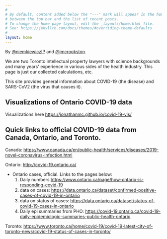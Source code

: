 ```yaml
---
#
# By default, content added below the "---" mark will appear in the home page
# between the top bar and the list of recent posts.
# To change the home page layout, edit the _layouts/home.html file.
# See: https://jekyllrb.com/docs/themes/#overriding-theme-defaults
#
layout: home
---
```


By [@niemkiewiczIP](https://twitter.com/niemkiewiczIP)  and [@jmcrookston](https://twitter.com/jmcrookston).

We are two Toronto intellectual property lawyers with science backgrounds and many years' experience in various sides of the health industry. This page is just our collected calculations, etc.

This site provides general information about COVID-19 (the disease) and SARS-CoV2 (the virus that causes it).

## Visualizations of Ontario COVID-19 data

Visualizations here <https://jonathanmc.github.io/covid-19-vis/>

## Quick links to official COVID-19 data from Canada, Ontario, and Toronto.

Canada:
<https://www.canada.ca/en/public-health/services/diseases/2019-novel-coronavirus-infection.html>

Ontario:
<http://covid-19.ontario.ca/>
- Ontario cases, official. Links to the pages below:
  1. Daily numbers <https://www.ontario.ca/page/how-ontario-is-responding-covid-19>
  1. data on cases: <https://data.ontario.ca/dataset/confirmed-positive-cases-of-covid-19-in-ontario>
  1. data on status of cases: <https://data.ontario.ca/dataset/status-of-covid-19-cases-in-ontario>
  1. Daily epi summaries from PHO: <https://covid-19.ontario.ca/covid-19-daily-epidemiologic-summaries-public-health-ontario>

Toronto:
<https://www.toronto.ca/home/covid-19/covid-19-latest-city-of-toronto-news/covid-19-status-of-cases-in-toronto/>
